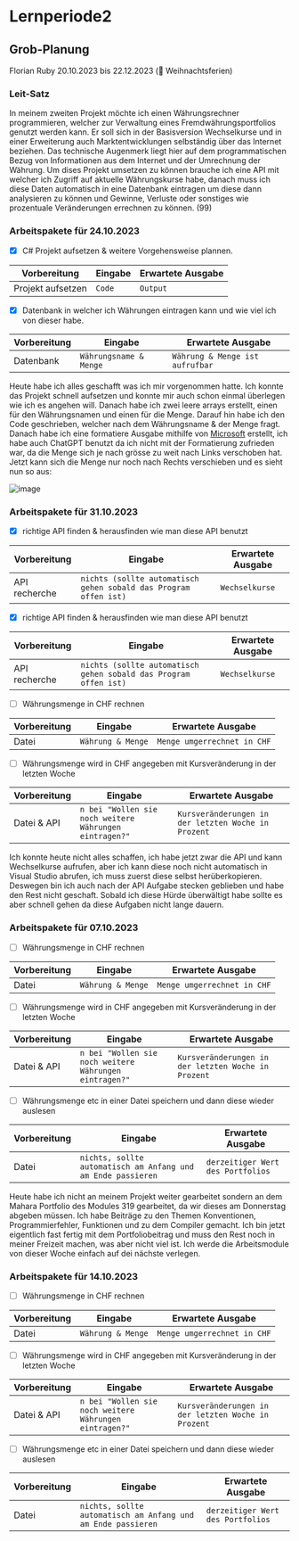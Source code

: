 # Lernperiode2

## Grob-Planung
Florian Ruby
20.10.2023 bis 22.12.2023 (🎄 Weihnachtsferien)

### Leit-Satz
In meinem zweiten Projekt möchte ich einen Währungsrechner programmieren, welcher zur Verwaltung eines Fremdwährungsportfolios genutzt werden kann. Er soll sich in der Basisversion Wechselkurse und in einer Erweiterung auch Marktentwicklungen selbständig über das Internet beziehen. Das technische Augenmerk liegt hier auf dem programmatischen Bezug von Informationen aus dem Internet und der Umrechnung der Währung. Um dises Projekt umsetzen zu können brauche ich eine API mit welcher ich Zugriff auf aktuelle Währungskurse habe, danach muss ich diese Daten automatisch in eine Datenbank eintragen um diese dann analysieren zu können und Gewinne, Verluste oder sonstiges wie prozentuale Veränderungen errechnen zu können. (99)

### Arbeitspakete für 24.10.2023
- [x] C# Projekt aufsetzen & weitere Vorgehensweise plannen.
      
| Vorbereitung             | Eingabe | Erwartete Ausgabe |
| ------------------------ | ------- | ----------------- |
| Projekt aufsetzen | `Code` | `Output`      |

- [x] Datenbank in welcher ich Währungen eintragen kann und wie viel ich von dieser habe.

| Vorbereitung             | Eingabe | Erwartete Ausgabe |
| ------------------------ | ------- | ----------------- |
| Datenbank | `Währungsname & Menge` | `Währung & Menge ist aufrufbar`|

Heute habe ich alles geschafft was ich mir vorgenommen hatte. 
Ich konnte das Projekt schnell aufsetzen und konnte mir auch schon einmal überlegen wie ich es angehen will. 
Danach habe ich zwei leere arrays erstellt, einen für den Währungsnamen und einen für die Menge. Darauf hin habe ich den Code geschrieben, welcher nach dem Währungsname & der Menge fragt. Danach habe ich eine formatiere Ausgabe mithilfe von [Microsoft](https://learn.microsoft.com/de-de/dotnet/api/system.console.writeline?view=net-7.0) erstellt, ich habe auch ChatGPT benutzt da ich nicht mit der Formatierung zufrieden war, da die Menge sich je nach grösse zu weit nach Links verschoben hat. Jetzt kann sich die Menge nur noch nach Rechts verschieben und es sieht nun so aus: 

![image](https://github.com/FlorianRuby/Lernperiode2/assets/142885331/59d9ac3d-d631-4df8-ab70-8483e232a295)


### Arbeitspakete für 31.10.2023
- [X] richtige API finden & herausfinden wie man diese API benutzt
      
| Vorbereitung             | Eingabe | Erwartete Ausgabe |
| ------------------------ | ------- | ----------------- |
| API recherche | `nichts (sollte automatisch gehen sobald das Program offen ist)` | `Wechselkurse`      |

- [X] richtige API finden & herausfinden wie man diese API benutzt
      
| Vorbereitung             | Eingabe | Erwartete Ausgabe |
| ------------------------ | ------- | ----------------- |
| API recherche | `nichts (sollte automatisch gehen sobald das Program offen ist)` | `Wechselkurse`      |

- [ ] Währungsmenge in CHF rechnen

| Vorbereitung             | Eingabe | Erwartete Ausgabe |
| ------------------------ | ------- | ----------------- |
| Datei | `Währung & Menge` | `Menge umgerrechnet in CHF`|

- [ ] Währungsmenge wird in CHF angegeben mit Kursveränderung in der letzten Woche
      
| Vorbereitung             | Eingabe | Erwartete Ausgabe |
| ------------------------ | ------- | ----------------- |
| Datei & API | `n bei "Wollen sie noch weitere Währungen eintragen?"` | `Kursveränderungen in der letzten Woche in Prozent`      |

Ich konnte heute nicht alles schaffen, ich habe jetzt zwar die API und kann Wechselkurse aufrufen, aber ich kann diese noch nicht automatisch in Visual Studio abrufen, ich muss zuerst diese selbst herüberkopieren. Deswegen bin ich auch nach der API Aufgabe stecken geblieben und habe den Rest nicht geschaft. Sobald ich diese Hürde überwältigt habe sollte es aber schnell gehen da diese Aufgaben nicht lange dauern.

### Arbeitspakete für 07.10.2023

- [ ] Währungsmenge in CHF rechnen

| Vorbereitung             | Eingabe | Erwartete Ausgabe |
| ------------------------ | ------- | ----------------- |
| Datei | `Währung & Menge` | `Menge umgerrechnet in CHF`|

- [ ] Währungsmenge wird in CHF angegeben mit Kursveränderung in der letzten Woche
      
| Vorbereitung             | Eingabe | Erwartete Ausgabe |
| ------------------------ | ------- | ----------------- |
| Datei & API | `n bei "Wollen sie noch weitere Währungen eintragen?"` | `Kursveränderungen in der letzten Woche in Prozent`      |

- [ ] Währungsmenge etc in einer Datei speichern und dann diese wieder auslesen
      
| Vorbereitung             | Eingabe | Erwartete Ausgabe |
| ------------------------ | ------- | ----------------- |
| Datei | `nichts, sollte automatisch am Anfang und am Ende passieren` | `derzeitiger Wert des Portfolios`      |

Heute habe ich nicht an meinem Projekt weiter gearbeitet sondern an dem Mahara Portfolio des Modules 319 gearbeitet, da wir dieses am Donnerstag abgeben müssen. 
Ich habe Beiträge zu den Themen Konventionen, Programmierfehler, Funktionen und zu dem Compiler gemacht. Ich bin jetzt eigentlich fast fertig mit dem Portfoliobeitrag und muss den Rest noch in meiner Freizeit machen, was aber nicht viel ist. Ich werde die Arbeitsmodule von dieser Woche einfach auf dei nächste verlegen.

### Arbeitspakete für 14.10.2023

- [ ] Währungsmenge in CHF rechnen

| Vorbereitung             | Eingabe | Erwartete Ausgabe |
| ------------------------ | ------- | ----------------- |
| Datei | `Währung & Menge` | `Menge umgerrechnet in CHF`|

- [ ] Währungsmenge wird in CHF angegeben mit Kursveränderung in der letzten Woche
      
| Vorbereitung             | Eingabe | Erwartete Ausgabe |
| ------------------------ | ------- | ----------------- |
| Datei & API | `n bei "Wollen sie noch weitere Währungen eintragen?"` | `Kursveränderungen in der letzten Woche in Prozent`      |

- [ ] Währungsmenge etc in einer Datei speichern und dann diese wieder auslesen
      
| Vorbereitung             | Eingabe | Erwartete Ausgabe |
| ------------------------ | ------- | ----------------- |
| Datei | `nichts, sollte automatisch am Anfang und am Ende passieren` | `derzeitiger Wert des Portfolios`      |
